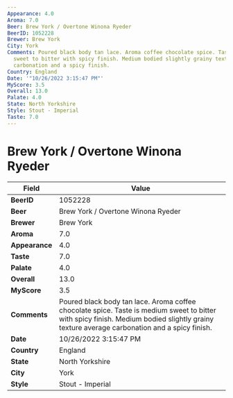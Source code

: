 ```yaml
---
Appearance: 4.0
Aroma: 7.0
Beer: Brew York / Overtone Winona Ryeder
BeerID: 1052228
Brewer: Brew York
City: York
Comments: Poured black body tan lace. Aroma coffee chocolate spice. Taste is medium
  sweet to bitter with spicy finish. Medium bodied slightly grainy texture average
  carbonation and a spicy finish.
Country: England
Date: '"10/26/2022 3:15:47 PM"'
MyScore: 3.5
Overall: 13.0
Palate: 4.0
State: North Yorkshire
Style: Stout - Imperial
Taste: 7.0
---
```


# Brew York / Overtone Winona Ryeder

| Field         | Value |
|---------------|-------|
| **BeerID** | 1052228 |
| **Beer** | Brew York / Overtone Winona Ryeder |
| **Brewer** | Brew York |
| **Aroma** | 7.0 |
| **Appearance** | 4.0 |
| **Taste** | 7.0 |
| **Palate** | 4.0 |
| **Overall** | 13.0 |
| **MyScore** | 3.5 |
| **Comments** | Poured black body tan lace. Aroma coffee chocolate spice. Taste is medium sweet to bitter with spicy finish. Medium bodied slightly grainy texture average carbonation and a spicy finish. |
| **Date** | 10/26/2022 3:15:47 PM |
| **Country** | England |
| **State** | North Yorkshire |
| **City** | York |
| **Style** | Stout - Imperial |
